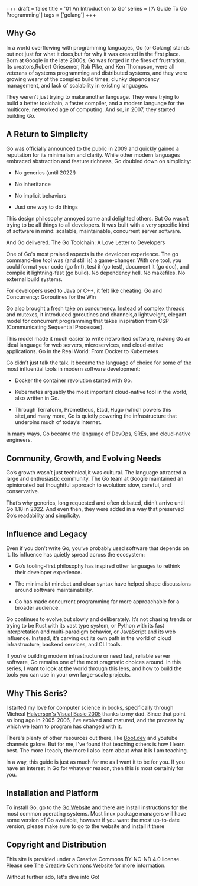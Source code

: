 +++
draft = false
title = '01 An Introduction to Go' 
series = ['A Guide To Go Programming']
tags = ['golang']
+++

## Why Go

In a world overflowing with programming languages, Go (or Golang) stands out not just for what it does,but for why it was created in the first place. Born at Google in the late 2000s, Go was forged in the fires of frustration. Its creators,Robert Griesemer, Rob Pike, and Ken Thompson, were all veterans of systems programming and distributed systems, and they were growing weary of the complex build times, clunky dependency management, and lack of scalability in existing languages.

They weren’t just trying to make another language. They were trying to build a better toolchain, a faster compiler, and a modern language for the multicore, networked age of computing. And so, in 2007, they started building Go.

## A Return to Simplicity

Go was officially announced to the public in 2009 and quickly gained a reputation for its minimalism and clarity. While other modern languages embraced abstraction and feature richness, Go doubled down on simplicity:

- No generics (until 2022!)

- No inheritance

- No implicit behaviors

- Just one way to do things

This design philosophy annoyed some and delighted others. But Go wasn’t trying to be all things to all developers. It was built with a very specific kind of software in mind: scalable, maintainable, concurrent server software.

And Go delivered.
The Go Toolchain: A Love Letter to Developers

One of Go's most praised aspects is the developer experience. The go command-line tool was (and still is) a game-changer. With one tool, you could format your code (go fmt), test it (go test), document it (go doc), and compile it lightning-fast (go build). No dependency hell. No makefiles. No external build systems.

For developers used to Java or C++, it felt like cheating.
Go and Concurrency: Goroutines for the Win

Go also brought a fresh take on concurrency. Instead of complex threads and mutexes, it introduced goroutines and channels,a lightweight, elegant model for concurrent programming that takes inspiration from CSP (Communicating Sequential Processes).

This model made it much easier to write networked software, making Go an ideal language for web servers, microservices, and cloud-native applications.
Go in the Real World: From Docker to Kubernetes

Go didn’t just talk the talk. It became the language of choice for some of the most influential tools in modern software development:

- Docker  the container revolution started with Go.

- Kubernetes  arguably the most important cloud-native tool in the world, also written in Go.

- Through Terraform, Prometheus, Etcd, Hugo (which powers this site),and many more, Go is quietly powering the infrastructure that underpins much of today’s internet.

In many ways, Go became the language of DevOps, SREs, and cloud-native engineers.

## Community, Growth, and Evolving Needs

Go’s growth wasn’t just technical,it was cultural. The language attracted a large and enthusiastic community. The Go team at Google maintained an opinionated but thoughtful approach to evolution: slow, careful, and conservative.

That’s why generics, long requested and often debated, didn’t arrive until Go 1.18 in 2022. And even then, they were added in a way that preserved Go’s readability and simplicity.

## Influence and Legacy

Even if you don’t write Go, you’ve probably used software that depends on it. Its influence has quietly spread across the ecosystem:

- Go’s tooling-first philosophy has inspired other languages to rethink their developer experience.

- The minimalist mindset and clear syntax have helped shape discussions around software maintainability.

- Go has made concurrent programming far more approachable for a broader audience.

Go continues to evolve,but slowly and deliberately. It’s not chasing trends or trying to be Rust with its vast type system, or Python with its fast interpretation and multi-paradigm behavior, or JavaScript and its web influence. Instead, it’s carving out its own path in the world of cloud infrastructure, backend services, and CLI tools.

If you’re building modern infrastructure or need fast, reliable server software, Go remains one of the most pragmatic choices around. In this series, I want to look at the world through this lens, and how to build the tools you can use in your own large-scale projects.

## Why This Seris?

I started my love for computer science in books, specifically through Micheal [Halverson's Visual Basic 2005](https://www.amazon.com/dp/0735621314) thanks to my dad. Since that point so long ago in 2005-2006, I've evolved and matured, and the process by which we learn to program has changed with it.

There's plenty of other resources out there, like [Boot.dev](boot.dev) and youtube channels galore. But for me, I've found that teaching others is how I learn best. The more I teach, the more I also learn about what it is I am teaching.

In a way, this guide is just as much for me as I want it to be for you. If you have an interest in Go for whatever reason, then this is most certainly for you.

## Installation and Platform

To install Go, go to the [Go Website](go.dev) and there are install instructions for the most common operating systems. Most linux package managers will have some version of Go available, however if you want the most up-to-date version, please make sure to go to the website and install it there

## Copyright and Distribution

This site is provided under a Creative Commons BY-NC-ND 4.0 license. Please see [The Creative Commons Website](https://creativecommons.org/licenses/by-nc-nd/4.0/legalcode.en) for more information.

Without further ado, let's dive into Go!
